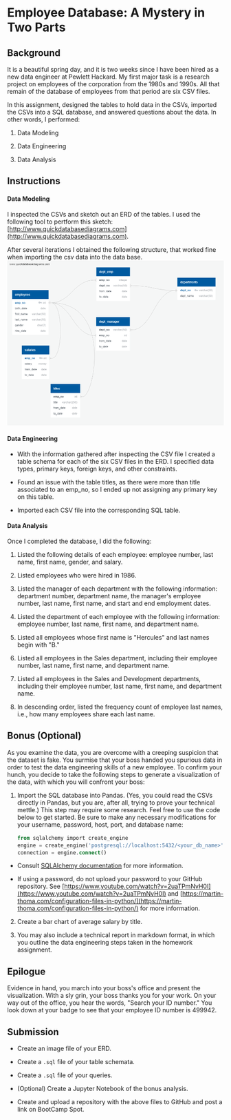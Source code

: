 # Employee Database: A Mystery in Two Parts

## Background

It is a beautiful spring day, and it is two weeks since I have been hired as a new data engineer at Pewlett Hackard. My first major task is a research project on employees of the corporation from the 1980s and 1990s. All that remain of the database of employees from that period are six CSV files.

In this assignment, designed the tables to hold data in the CSVs, imported the CSVs into a SQL database, and answered questions about the data. In other words, I performed:

1. Data Modeling

2. Data Engineering

3. Data Analysis

## Instructions

#### Data Modeling

I inspected the CSVs and sketch out an ERD of the tables. I used the following tool to pertform this sketch: [http://www.quickdatabasediagrams.com](http://www.quickdatabasediagrams.com).

After several iterations I obtained the following structure, that worked fine when importing the csv data into the data base.
![thereal_QuickDBD-export.png](thereal_QuickDBD-export.png)

#### Data Engineering

* With the information gathered after inspecting the CSV file I created a table schema for each of the six CSV files in the ERD. I specified data types, primary keys, foreign keys, and other constraints. 

* Found an issue with the table titles, as there were more than title associated to an emp_no, so I ended up not assigning any primary key on this table.

* Imported each CSV file into the corresponding SQL table.

#### Data Analysis

Once I completed the database, I did the following:

1. Listed the following details of each employee: employee number, last name, first name, gender, and salary.

2. Listed employees who were hired in 1986.

3. Listed the manager of each department with the following information: department number, department name, the manager's employee number, last name, first name, and start and end employment dates.

4. Listed the department of each employee with the following information: employee number, last name, first name, and department name.

5. Listed all employees whose first name is "Hercules" and last names begin with "B."

6. Listed all employees in the Sales department, including their employee number, last name, first name, and department name.

7. Listed all employees in the Sales and Development departments, including their employee number, last name, first name, and department name.

8. In descending order, listed the frequency count of employee last names, i.e., how many employees share each last name.



## Bonus (Optional)

As you examine the data, you are overcome with a creeping suspicion that the dataset is fake. You surmise that your boss handed you spurious data in order to test the data engineering skills of a new employee. To confirm your hunch, you decide to take the following steps to generate a visualization of the data, with which you will confront your boss:

1. Import the SQL database into Pandas. (Yes, you could read the CSVs directly in Pandas, but you are, after all, trying to prove your technical mettle.) This step may require some research. Feel free to use the code below to get started. Be sure to make any necessary modifications for your username, password, host, port, and database name:

   ```sql
   from sqlalchemy import create_engine
   engine = create_engine('postgresql://localhost:5432/<your_db_name>')
   connection = engine.connect()
   ```

* Consult [SQLAlchemy documentation](https://docs.sqlalchemy.org/en/latest/core/engines.html#postgresql) for more information.

* If using a password, do not upload your password to your GitHub repository. See [https://www.youtube.com/watch?v=2uaTPmNvH0I](https://www.youtube.com/watch?v=2uaTPmNvH0I) and [https://martin-thoma.com/configuration-files-in-python/](https://martin-thoma.com/configuration-files-in-python/) for more information.

2. Create a bar chart of average salary by title.

3. You may also include a technical report in markdown format, in which you outline the data engineering steps taken in the homework assignment.

## Epilogue

Evidence in hand, you march into your boss's office and present the visualization. With a sly grin, your boss thanks you for your work. On your way out of the office, you hear the words, "Search your ID number." You look down at your badge to see that your employee ID number is 499942.

## Submission

* Create an image file of your ERD.

* Create a `.sql` file of your table schemata.

* Create a `.sql` file of your queries.

* (Optional) Create a Jupyter Notebook of the bonus analysis.

* Create and upload a repository with the above files to GitHub and post a link on BootCamp Spot.
